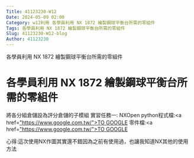 ```yaml
---
Title: 41123230-W12
Date: 2024-05-09 02:00
Category: w12利用 各學員利用 NX 1872 繪製鋼球平衡台所需的零組件
Tags: 各學員利用 NX 1872 繪製鋼球平衡台所需的零組件
Slug: 41123230-W12-blog
Author: 41123230
---
```


各學員利用 NX 1872 繪製鋼球平衡台所需的零組件

<!-- PELICAN_END_SUMMARY -->
# 各學員利用 NX 1872 繪製鋼球平衡台所需的零組件
將各分組倉儲設為評分倉儲的子模組
實習任務一: NXOpen python程式檔:<a href=["https://www.google.com.tw/">TO GOOGLE](https://drive.google.com/file/d/1B-oxuN3ZbtZQuQIB-LhFntdwH9lj7LCd/view?usp=drive_link)</a>
零件檔:<a href=["https://www.google.com.tw/">TO GOOGLE](https://drive.google.com/file/d/1Bafri3yKelcIdfirev-hHsnnBrQssR18/view?usp=drive_link)</a>

心得:這次使用NX作圖其實還不錯因為之前有使用過，也讓我知道NX其他的使用方法